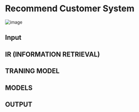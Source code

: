 # Recommend Customer System
  ![image](https://user-images.githubusercontent.com/83818166/118388251-79f88800-b64d-11eb-893d-eae7eefd8432.png)
  ## Input
  ## IR (INFORMATION RETRIEVAL)
  ## TRANING MODEL
  ## MODELS
  ## OUTPUT
